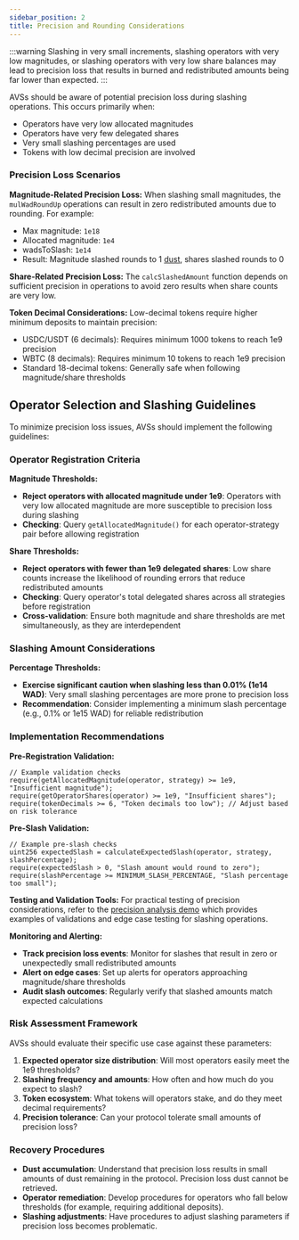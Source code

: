 ```yaml
---
sidebar_position: 2
title: Precision and Rounding Considerations
---
```


:::warning
Slashing in very small increments, slashing operators with very low magnitudes, or slashing operators with very low share balances may lead to precision loss that results in burned and redistributed amounts being far lower than expected.
:::

AVSs should be aware of potential precision loss during slashing operations. This occurs primarily when:
- Operators have very low allocated magnitudes
- Operators have very few delegated shares
- Very small slashing percentages are used
- Tokens with low decimal precision are involved

### Precision Loss Scenarios

**Magnitude-Related Precision Loss:**
When slashing small magnitudes, the `mulWadRoundUp` operations can result in zero redistributed amounts due to rounding. For example:
- Max magnitude: `1e18`
- Allocated magnitude: `1e4`
- wadsToSlash: `1e14`
- Result: Magnitude slashed rounds to 1 [dust](https://www.techopedia.com/definition/dust-transaction), shares slashed rounds to 0

**Share-Related Precision Loss:**
The `calcSlashedAmount` function depends on sufficient precision in operations to avoid zero results when share counts are very low.

**Token Decimal Considerations:**
Low-decimal tokens require higher minimum deposits to maintain precision:
- USDC/USDT (6 decimals): Requires minimum 1000 tokens to reach 1e9 precision
- WBTC (8 decimals): Requires minimum 10 tokens to reach 1e9 precision
- Standard 18-decimal tokens: Generally safe when following magnitude/share thresholds

## Operator Selection and Slashing Guidelines

To minimize precision loss issues, AVSs should implement the following guidelines:

### Operator Registration Criteria

**Magnitude Thresholds:**
- **Reject operators with allocated magnitude under 1e9**: Operators with very low allocated magnitude are more susceptible to precision loss during slashing
- **Checking**: Query `getAllocatedMagnitude()` for each operator-strategy pair before allowing registration

**Share Thresholds:**
- **Reject operators with fewer than 1e9 delegated shares**: Low share counts increase the likelihood of rounding errors that reduce redistributed amounts
- **Checking**: Query operator's total delegated shares across all strategies before registration
- **Cross-validation**: Ensure both magnitude and share thresholds are met simultaneously, as they are interdependent

### Slashing Amount Considerations

**Percentage Thresholds:**
- **Exercise significant caution when slashing less than 0.01% (1e14 WAD)**: Very small slashing percentages are more prone to precision loss
- **Recommendation**: Consider implementing a minimum slash percentage (e.g., 0.1% or 1e15 WAD) for reliable redistribution

### Implementation Recommendations

**Pre-Registration Validation:**
```solidity
// Example validation checks
require(getAllocatedMagnitude(operator, strategy) >= 1e9, "Insufficient magnitude");
require(getOperatorShares(operator) >= 1e9, "Insufficient shares");
require(tokenDecimals >= 6, "Token decimals too low"); // Adjust based on risk tolerance
```

**Pre-Slash Validation:**
```solidity
// Example pre-slash checks
uint256 expectedSlash = calculateExpectedSlash(operator, strategy, slashPercentage);
require(expectedSlash > 0, "Slash amount would round to zero");
require(slashPercentage >= MINIMUM_SLASH_PERCENTAGE, "Slash percentage too small");
```

**Testing and Validation Tools:**
For practical testing of precision considerations, refer to the [precision analysis demo](https://gist.github.com/wadealexc/1997ae306d1a5a08e5d26db1fac8d533) which provides examples of validations and edge case testing for slashing operations.

**Monitoring and Alerting:**
- **Track precision loss events**: Monitor for slashes that result in zero or unexpectedly small redistributed amounts
- **Alert on edge cases**: Set up alerts for operators approaching magnitude/share thresholds
- **Audit slash outcomes**: Regularly verify that slashed amounts match expected calculations

### Risk Assessment Framework

AVSs should evaluate their specific use case against these parameters:

1. **Expected operator size distribution**: Will most operators easily meet the 1e9 thresholds?
2. **Slashing frequency and amounts**: How often and how much do you expect to slash?
3. **Token ecosystem**: What tokens will operators stake, and do they meet decimal requirements?
4. **Precision tolerance**: Can your protocol tolerate small amounts of precision loss?

### Recovery Procedures

- **Dust accumulation**: Understand that precision loss results in small amounts of dust remaining in the protocol. Precision loss dust cannot be retrieved.
- **Operator remediation**: Develop procedures for operators who fall below thresholds (for example, requiring additional deposits).
- **Slashing adjustments**: Have procedures to adjust slashing parameters if precision loss becomes problematic.
